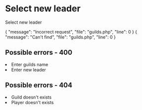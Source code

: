 # Select new leader

<highlight>Select new leader</highlight>

<include from="notes.md" element-id="urlVariable"/>
<include from="notes.md" element-id="session"/>

<api-endpoint openapi-path="../../data.yaml" endpoint="/guilds/{$slug}" method="PATCH">
	<response type="400">
		<sample lang="JSON">
			{
				"message": "Incorrect request",
				"file": "guilds.php",
				"line": 0
			}
		</sample>
	</response>
	<response type="404">
		<sample lang="JSON">
			{
				"message": "Can't find",
				"file": "guilds.php",
				"line": 0
			}
		</sample>
	</response>
</api-endpoint>

## Possible errors - 400
<list>
	<li>Enter guilds name</li>
	<li>Enter new leader</li>
</list>

## Possible errors - 404
<list>
	<li>Guild doesn't exists</li>
	<li>Player doesn't exists</li>
</list>
